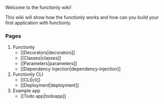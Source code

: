 Welcome to the functionly wiki!

This wiki will show how the functionly works and how can you build your first application with functionly.

### Pages
1. Functionly
    * [[Decorators|decorators]]
    * [[Classes|classes]]
    * [[Parameters|parameters]]
    * [[Dependency Injection|dependency-injection]]
2. Functionly CLI
    * [[CLI|cli]]
    * [[Deployment|deployment]]
3. Example app
    * [[Todo app|todoapp]]
 
 